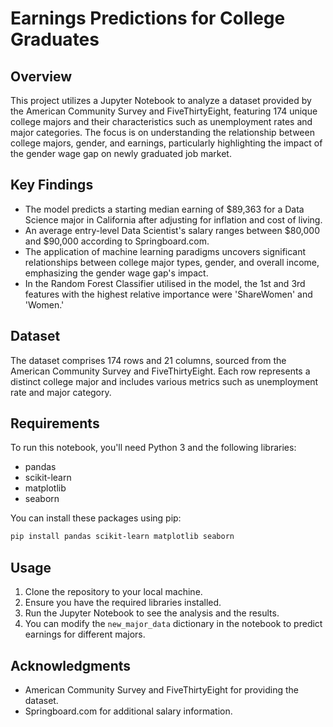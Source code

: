 # Earnings Predictions for College Graduates

## Overview

This project utilizes a Jupyter Notebook to analyze a dataset provided by the American Community Survey and FiveThirtyEight, featuring 174 unique college majors and their characteristics such as unemployment rates and major categories. The focus is on understanding the relationship between college majors, gender, and earnings, particularly highlighting the impact of the gender wage gap on newly graduated job market.

## Key Findings

- The model predicts a starting median earning of $89,363 for a Data Science major in California after adjusting for inflation and cost of living.
- An average entry-level Data Scientist's salary ranges between $80,000 and $90,000 according to Springboard.com.
- The application of machine learning paradigms uncovers significant relationships between college major types, gender, and overall income, emphasizing the gender wage gap's impact.
- In the Random Forest Classifier utilised in the model, the 1st and 3rd features with the highest relative importance were 'ShareWomen' and 'Women.'

## Dataset

The dataset comprises 174 rows and 21 columns, sourced from the American Community Survey and FiveThirtyEight. Each row represents a distinct college major and includes various metrics such as unemployment rate and major category.

## Requirements

To run this notebook, you'll need Python 3 and the following libraries:
- pandas
- scikit-learn
- matplotlib
- seaborn

You can install these packages using pip:

```bash
pip install pandas scikit-learn matplotlib seaborn
```

## Usage

1. Clone the repository to your local machine.
2. Ensure you have the required libraries installed.
3. Run the Jupyter Notebook to see the analysis and the results.
4. You can modify the `new_major_data` dictionary in the notebook to predict earnings for different majors.


## Acknowledgments

- American Community Survey and FiveThirtyEight for providing the dataset.
- Springboard.com for additional salary information.
